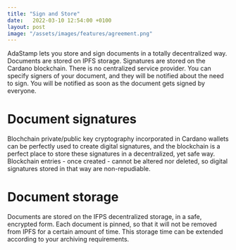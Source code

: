 ```yaml
---
title: "Sign and Store"
date:   2022-03-10 12:54:00 +0100
layout: post
image: "/assets/images/features/agreement.png"
---
```


AdaStamp lets you store and sign documents in a totally decentralized way. Documents are stored on IPFS storage. Signatures are stored on the Cardano blockchain. There is no centralized service provider. You can specify signers of your document, and they will be notified about the need to sign. You will be notified as soon as the document gets signed by everyone.

# Document signatures

Blochchain private/public key cryptography incorporated in Cardano wallets can be perfectly used to create digital signatures, and the blockchain is a perfect place to store these signatures in a decentralized, yet safe way. Blockchain entries - once created - cannot be altered nor deleted, so digital signatures stored in that way are non-repudiable.

# Document storage

Documents are stored on the IFPS decentralized storage, in a safe, encrypted form. Each document is pinned, so that it will not be removed from IPFS for a certain amount of time. This storage time can be extended according to your archiving requirements.

